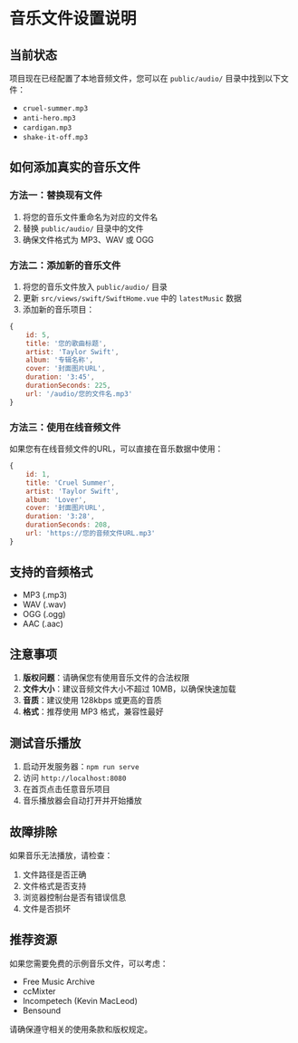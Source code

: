 # 音乐文件设置说明

## 当前状态

项目现在已经配置了本地音频文件，您可以在 `public/audio/` 目录中找到以下文件：
- `cruel-summer.mp3`
- `anti-hero.mp3`
- `cardigan.mp3`
- `shake-it-off.mp3`

## 如何添加真实的音乐文件

### 方法一：替换现有文件
1. 将您的音乐文件重命名为对应的文件名
2. 替换 `public/audio/` 目录中的文件
3. 确保文件格式为 MP3、WAV 或 OGG

### 方法二：添加新的音乐文件
1. 将您的音乐文件放入 `public/audio/` 目录
2. 更新 `src/views/swift/SwiftHome.vue` 中的 `latestMusic` 数据
3. 添加新的音乐项目：

```javascript
{
    id: 5,
    title: '您的歌曲标题',
    artist: 'Taylor Swift',
    album: '专辑名称',
    cover: '封面图片URL',
    duration: '3:45',
    durationSeconds: 225,
    url: '/audio/您的文件名.mp3'
}
```

### 方法三：使用在线音频文件
如果您有在线音频文件的URL，可以直接在音乐数据中使用：

```javascript
{
    id: 1,
    title: 'Cruel Summer',
    artist: 'Taylor Swift',
    album: 'Lover',
    cover: '封面图片URL',
    duration: '3:28',
    durationSeconds: 208,
    url: 'https://您的音频文件URL.mp3'
}
```

## 支持的音频格式

- MP3 (.mp3)
- WAV (.wav)
- OGG (.ogg)
- AAC (.aac)

## 注意事项

1. **版权问题**：请确保您有使用音乐文件的合法权限
2. **文件大小**：建议音频文件大小不超过 10MB，以确保快速加载
3. **音质**：建议使用 128kbps 或更高的音质
4. **格式**：推荐使用 MP3 格式，兼容性最好

## 测试音乐播放

1. 启动开发服务器：`npm run serve`
2. 访问 `http://localhost:8080`
3. 在首页点击任意音乐项目
4. 音乐播放器会自动打开并开始播放

## 故障排除

如果音乐无法播放，请检查：
1. 文件路径是否正确
2. 文件格式是否支持
3. 浏览器控制台是否有错误信息
4. 文件是否损坏

## 推荐资源

如果您需要免费的示例音乐文件，可以考虑：
- Free Music Archive
- ccMixter
- Incompetech (Kevin MacLeod)
- Bensound

请确保遵守相关的使用条款和版权规定。 